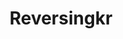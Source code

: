 ---
layout: posts_by_category
categories: Reversingkr
title: Reversingkr
permalink: /category/Reversingkr
---